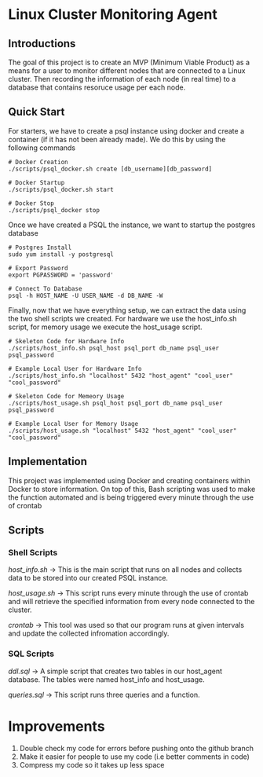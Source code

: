 # Linux Cluster Monitoring Agent
## Introductions

The goal of this project is to create an MVP (Minimum Viable Product) as a means for a user to monitor different nodes that are connected to a Linux cluster. Then recording the information of each node (in real time) to a database that contains resoruce usage per each node.

## Quick Start
For starters, we have to create a psql instance using docker and create a container (if it has not been already made). We do this by using the following commands

```console
# Docker Creation
./scripts/psql_docker.sh create [db_username][db_password]

# Docker Startup
./scripts/psql_docker.sh start

# Docker Stop
./scripts/psql_docker stop
```

Once we have created a PSQL the instance, we want to startup the postgres database
```Console
# Postgres Install
sudo yum install -y postgresql

# Export Password
export PGPASSWORD = 'password'

# Connect To Database
psql -h HOST_NAME -U USER_NAME -d DB_NAME -W
```

Finally, now that we have everything setup, we can extract the data using the two shell scripts we created. For hardware we use the host_info.sh script, for memory usage we execute the host_usage script.

```console
# Skeleton Code for Hardware Info
./scripts/host_info.sh psql_host psql_port db_name psql_user psql_password

# Example Local User for Hardware Info
./scripts/host_info.sh "localhost" 5432 "host_agent" "cool_user" "cool_password"

# Skeleton Code for Memeory Usage
./scripts/host_usage.sh psql_host psql_port db_name psql_user psql_password

# Example Local User for Memory Usage
./scripts/host_usage.sh "localhost" 5432 "host_agent" "cool_user" "cool_password"
```

## Implementation
This project was implemented using Docker and creating containers within Docker to store information. On top of this, Bash scripting was used to make the function automated and is being triggered every minute through the use of crontab

## Scripts

### Shell Scripts
*host_info.sh* -> This is the main script that runs on all nodes and collects data to be stored into our created PSQL instance.

*host_usage.sh* -> This script runs every minute through the use of crontab and will retrieve the specified information from every node connected to the cluster.

*crontab* -> This tool was used so that our program runs at given intervals and update the collected infromation accordingly.

### SQL Scripts

*ddl.sql* -> A simple script that creates two tables in our host_agent database. The tables were named host_info and host_usage.

*queries.sql* -> This script runs three queries and a function.

# Improvements
1. Double check my code for errors before pushing onto the github branch 
2. Make it easier for people to use my code (i.e better comments in code)
3. Compress my code so it takes up less space
